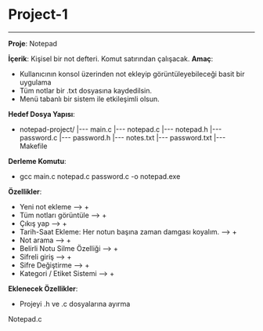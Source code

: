 
# Project-1
------------------------------

**Proje**: Notepad

**İçerik**: Kişisel bir not defteri. Komut satırından çalışacak. 
**Amaç**:
- Kullanıcının konsol üzerinden not ekleyip görüntüleyebileceği basit bir uygulama
- Tüm notlar bir .txt dosyasına kaydedilsin.
- Menü tabanlı bir sistem ile etkileşimli olsun.

**Hedef Dosya Yapısı**:
- notepad-project/
|--- main.c
|--- notepad.c
|--- notepad.h
|--- password.c
|--- password.h
|--- notes.txt
|--- password.txt
|--- Makefile

**Derleme Komutu**:
- gcc main.c notepad.c password.c -o notepad.exe

**Özellikler**:
- Yeni not ekleme --> +
- Tüm notları görüntüle --> +
- Çıkış yap --> +
- Tarih-Saat Ekleme: Her notun başına zaman damgası koyalım. --> +
- Not arama --> +
- Belirli Notu Silme Özelliği --> +
- Sifreli giriş --> +
- Sifre Değiştirme --> +
- Kategori / Etiket Sistemi --> +


**Eklenecek Özellikler**:
- Projeyi .h ve .c dosyalarına ayırma

Notepad.c